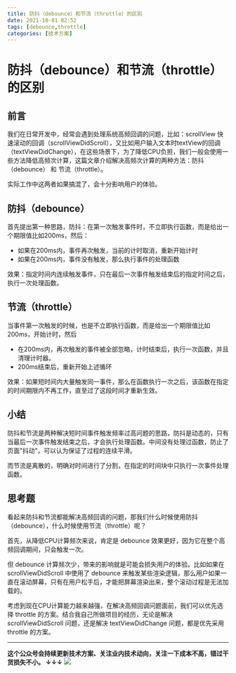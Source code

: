 ```yaml
---
title: 防抖（debounce）和节流（throttle）的区别
date: 2021-10-01 02:52
tags: [debounce,throttle]
categories: [技术方案]
---
```


# 防抖（debounce）和节流（throttle）的区别

## 前言

我们在日常开发中，经常会遇到处理系统高频回调的问题，比如：scrollView 快速滚动的回调（scrollViewDidScroll），又比如用户输入文本时textView的回调（textViewDidChange），在这些场景下，为了降低CPU负担，我们一般会使用一些方法降低高频次计算，这篇文章介绍解决高频次计算的两种方法：防抖（debounce） 和 节流（throttle）。

实际工作中这两者如果搞混了，会十分影响用户的体验。

## 防抖（debounce）

首先提出第一种思路，防抖：在第一次触发事件时，不立即执行函数，而是给出一个期限值比如200ms，然后：

- 如果在200ms内，事件再次触发，当前的计时取消，重新开始计时
- 如果在200ms内，事件没有触发，那么执行事件的处理函数

效果：指定时间内连续触发事件，只在最后一次事件触发结束后的指定时间之后，执行一次处理函数。

## 节流（throttle）

当事件第一次触发的时候，也是不立即执行函数，而是给出一个期限值比如200ms，开始计时，然后

- 在200ms内，再次触发的事件被全部忽略，计时结束后，执行一次函数，并且清理计时器。
- 200ms结束后，重新开始上述循环

效果：如果短时间内大量触发同一事件，那么在函数执行一次之后，该函数在指定的时间期限内不再工作，直至过了这段时间才重新生效。

## 小结

防抖和节流是两种解决短时间事件触发频率过高问题的思路，防抖是动态的，只有当最后一次事件触发结束之后，才会执行处理函数。中间没有处理过函数，防止了页面"抖动"，可以认为保证了过程的连续平滑。

而节流是离散的，明确对时间进行了分割，在指定的时间块中只执行一次事件处理函数。

## 思考题

看起来防抖和节流都能解决高频回调的问题，那我们什么时候使用防抖（debounce），什么时候使用节流（throttle）呢？

首先，从降低CPU计算频次来说，肯定是 debounce 效果更好，因为它在整个高频回调期间，只会触发一次。

但 debounce 计算频次少，带来的影响就是可能会损失用户的体验。比如如果在 scrollViewDidScroll 中使用了 debounce 来触发某些渲染逻辑，那么用户如果一直在滚动屏幕，只有在用户松手后，才能把屏幕渲染出来，整个滚动过程是无法加载的。

考虑到现在CPU计算能力越来越强，在解决高频回调问题面前，我们可以优先选择 throttle 的方案。结合我自己所做项目的经历，无论是解决 scrollViewDidScroll 问题，还是解决 textViewDidChange 问题，都是优先采用 throttle 的方案。

------
**这个公众号会持续更新技术方案、关注业内技术动向，关注一下成本不高，错过干货损失不小。
↓↓↓**
![](https://tva1.sinaimg.cn/large/e6c9d24egy1gzzmv1p67mj21bi0hcwgh.jpg)